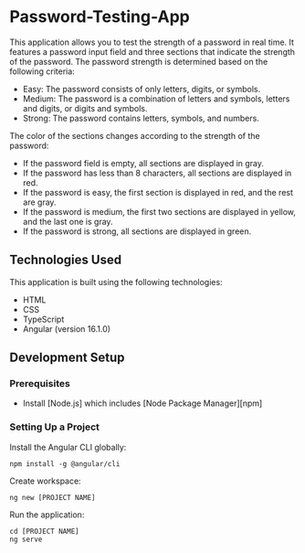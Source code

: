 # Password-Testing-App

This application allows you to test the strength of a password in real time. It features a password input field and three sections that indicate the strength of the password. The password strength is determined based on the following criteria:

- Easy: The password consists of only letters, digits, or symbols.
- Medium: The password is a combination of letters and symbols, letters and digits, or digits and symbols.
- Strong: The password contains letters, symbols, and numbers.

The color of the sections changes according to the strength of the password:

- If the password field is empty, all sections are displayed in gray.
- If the password has less than 8 characters, all sections are displayed in red.
- If the password is easy, the first section is displayed in red, and the rest are gray.
- If the password is medium, the first two sections are displayed in yellow, and the last one is gray.
- If the password is strong, all sections are displayed in green.

## Technologies Used
This application is built using the following technologies:

- HTML
- CSS
- TypeScript
- Angular (version 16.1.0)

## Development Setup

### Prerequisites

- Install [Node.js] which includes [Node Package Manager][npm]

### Setting Up a Project

Install the Angular CLI globally:

```
npm install -g @angular/cli
```

Create workspace:

```
ng new [PROJECT NAME]
```

Run the application:

```
cd [PROJECT NAME]
ng serve
```
